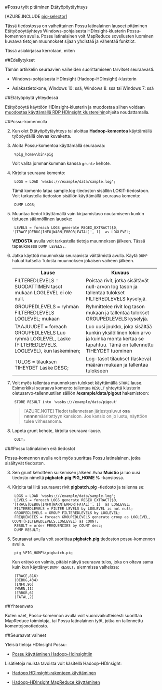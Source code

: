 <properties
   pageTitle="Hadoop Possu käyttäminen Etätyöpöytä HDInsight | Microsoft Azure"
   description="Opettele suorittamaan Possu latinalainen lauseet Etätyöpöytäyhteys Windows-pohjaisesta Hadoop-klusterin HDInsight-Possu-komennolla."
   services="hdinsight"
   documentationCenter=""
   authors="Blackmist"
   manager="jhubbard"
   editor="cgronlun"
    tags="azure-portal"/>

<tags
   ms.service="hdinsight"
   ms.devlang="na"
   ms.topic="article"
   ms.tgt_pltfrm="na"
   ms.workload="big-data"
   ms.date="10/11/2016"
   ms.author="larryfr"/>

#<a name="run-pig-jobs-from-a-remote-desktop-connection"></a>Possu työt pitäminen Etätyöpöytäyhteys

[AZURE.INCLUDE [pig-selector](../../includes/hdinsight-selector-use-pig.md)]

Tässä tiedostossa on vaiheittainen Possu latinalainen lauseet pitäminen Etätyöpöytäyhteys Windows-pohjaisesta HDInsight-klusterin Possu-komennon avulla. Possu latinalainen voit MapReduce sovellusten luominen kuvaava tietojen muunnokset sijaan yhdistää ja vähentää funktiot.

Tässä asiakirjassa kerrotaan, miten

##<a id="prereq"></a>Edellytykset

Tämän artikkelin seuraavien vaiheiden suorittamiseen tarvitset seuraavasti.

* Windows-pohjaisesta HDInsight (Hadoop-HDInsight)-klusterin

* Asiakastietokone, Windows 10: ssä, Windows 8: ssa tai Windows 7: ssä

##<a id="connect"></a>Etätyöpöytä yhteydessä

Etätyöpöytä käyttöön HDInsight-klusterin ja muodostaa siihen voidaan [muodostaa käyttämällä RDP HDInsight klustereihin](hdinsight-administer-use-management-portal.md#rdp)ohjeita noudattamalla.

##<a id="pig"></a>Possu-komennolla

2. Kun olet Etätyöpöytäyhteys tai aloittaa **Hadoop-komentoa** käyttämällä työpöydällä olevaa kuvaketta.

2. Aloita Possu-komentoa käyttämällä seuraavaa:

        %pig_home%\bin\pig

    Voit valita jommankumman kanssa `grunt>` kehote.

3. Kirjoita seuraava komento:

        LOGS = LOAD 'wasbs:///example/data/sample.log';

    Tämä komento lataa sample.log-tiedoston sisällön LOKIT-tiedostoon. Voit tarkastella tiedoston sisällön käyttämällä seuraava komento:

        DUMP LOGS;

4. Muuntaa tiedot käyttämällä vain kirjaamistaso noutamiseen kunkin tietueen säännöllinen lauseke:

        LEVELS = foreach LOGS generate REGEX_EXTRACT($0, '(TRACE|DEBUG|INFO|WARN|ERROR|FATAL)', 1)  as LOGLEVEL;

    **VEDOSTA** avulla voit tarkastella tietoja muunnoksen jälkeen. Tässä tapauksessa `DUMP LEVELS;`.

5. Jatka käyttöä muunnoksia seuraavista väittämistä avulla. Käytä `DUMP` haluat katsella Tulosta muunnoksen jokaisen vaiheen jälkeen.

    <table>
    <tr>
    <th>Lause</th><th>Kuvaus</th>
    </tr>
    <tr>
    <td>FILTEREDLEVELS = SUODATTIMEN tasot mukaan LOGLEVEL ei ole null.</td><td>Poistaa rivit, jotka sisältävät null-arvon log tason ja tallentaa tulokset FILTEREDLEVELS kyselyjä.</td>
    </tr>
    <tr>
    <td>GROUPEDLEVELS = ryhmän FILTEREDLEVELS LOGLEVEL; mukaan</td><td>Ryhmittelee rivit log tason mukaan ja tallentaa tulokset GROUPEDLEVELS kyselyjä.</td>
    </tr>
    <tr>
    <td>TAAJUUDET = foreach GROUPEDLEVELS Luo ryhmä LOGLEVEL, Laske (FILTEREDLEVELS. LOGLEVEL), kun laskeminen;</td><td>Luo uusi joukko, joka sisältää kunkin yksilöllinen lokin arvo ja kuinka monta kertaa se tapahtuu. Tämä on tallennettu TIHEYDET tuominen</td>
    </tr>
    <tr>
    <td>TULOS = tilauksen TIHEYDET Laske DESC;</td><td>Log-tasot tilaukset (laskeva) määrän mukaan ja tallentaa tulokseen</td>
    </tr>
    </table>

6. Voit myös tallentaa muunnoksen tulokset käyttämällä `STORE` lause. Esimerkiksi seuraava komento tallentaa `RESULT` yhteyttä klusterin oletusarvo-tallennustilan säiliön **/example/data/pigout** hakemistoon:

        STORE RESULT into 'wasbs:///example/data/pigout'

    > [AZURE.NOTE] Tiedot tallennetaan järjestysluvut **osa nnnnn**määritettyyn kansioon. Jos kansio on jo luotu, näyttöön tulee virhesanoma.

7. Lopeta grunt kehote, kirjoita seuraava-lause.

        QUIT;

###<a name="pig-latin-batch-files"></a>Possu latinalainen erä tiedostot

Possu-komennon avulla voit myös suorittaa Possu latinalainen, jotka sisältyvät tiedoston.

3. Sen grunt kehotteen sulkemisen jälkeen Avaa **Muistio** ja luo uusi tiedosto nimeltä **pigbatch.pig** **PIG_HOME %** -kansiossa.

4. Kirjoita tai liitä seuraavat rivit **pigbatch.pig** -tiedosto ja tallenna se:

        LOGS = LOAD 'wasbs:///example/data/sample.log';
        LEVELS = foreach LOGS generate REGEX_EXTRACT($0, '(TRACE|DEBUG|INFO|WARN|ERROR|FATAL)', 1)  as LOGLEVEL;
        FILTEREDLEVELS = FILTER LEVELS by LOGLEVEL is not null;
        GROUPEDLEVELS = GROUP FILTEREDLEVELS by LOGLEVEL;
        FREQUENCIES = foreach GROUPEDLEVELS generate group as LOGLEVEL, COUNT(FILTEREDLEVELS.LOGLEVEL) as COUNT;
        RESULT = order FREQUENCIES by COUNT desc;
        DUMP RESULT;

5. Seuraavat avulla voit suorittaa **pigbatch.pig** tiedoston possu-komennon avulla.

        pig %PIG_HOME%\pigbatch.pig

    Kun erätyö on valmis, pitäisi näkyä seuraava tulos, joka on oltava sama kuin kun käyttänyt `DUMP RESULT;` aiemmissa vaiheissa:

        (TRACE,816)
        (DEBUG,434)
        (INFO,96)
        (WARN,11)
        (ERROR,6)
        (FATAL,2)

##<a id="summary"></a>Yhteenveto

Kuten näet, Possu-komennon avulla voit vuorovaikutteisesti suorittaa MapReduce toimintoja, tai Possu latinalainen työt, jotka on tallennettu komentojonotiedosto.

##<a id="nextsteps"></a>Seuraavat vaiheet

Yleisiä tietoja HDInsight Possu:

* [Possu käyttäminen Hadoop-Hdinsightiin](hdinsight-use-pig.md)

Lisätietoja muista tavoista voit käsitellä Hadoop-HDInsight:

* [Hadoop HDInsight-rakenteen käyttäminen](hdinsight-use-hive.md)

* [Hadoop-HDInsight MapReduce käyttäminen](hdinsight-use-mapreduce.md)
